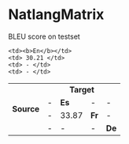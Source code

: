 NatlangMatrix
=============



BLEU score on testset
<table>
  <tr>
    <td rowspan="5" align="center"><b>Source</b></td>
    <td colspan="4" align="center"><b>Target</b></td>
    
  </tr>
  <tr>
    
    <td><b>En</b></td>
    <td> 30.21 </td>
    <td> - </td>
    <td> - </td>
  </tr>
    <tr>
    <td> - </td>
    <td><b>Es</b></td>
    <td> - </td>
    <td> - </td>
  </tr>
    <tr>
    <td> - </td>
    <td>33.87</td>
    <td><b>Fr</b></td>
    <td> - </td>
  </tr>
    <tr>
    <td> - </td>
    <td> - </td>
    <td> - </td>
    <td><b>De</b></td>
  </tr>
</table>
